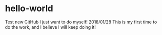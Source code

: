 # hello-world
Test new GitHub
I just want to do myself! 2018/01/28
  This is my first time to do the work,
  and I believe I will keep doing it!
